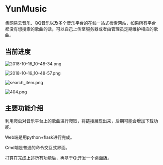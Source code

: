 # YunMusic

集网易云音乐、QQ音乐以及多个音乐平台的在线一站式检索网站，如果所有平台都没有想搜索的歌曲的话，可以自己上传至服务器或者由管理员定期维护相应的歌曲。

## 当前进度

![2018-10-16_10-48-34.png](https://upload-images.jianshu.io/upload_images/7154520-e2ee1fd8fce7894b.png?imageMogr2/auto-orient/strip%7CimageView2/2/w/1240)

![2018-10-16_10-48-57.png](https://upload-images.jianshu.io/upload_images/7154520-63746e35c7a842b5.png?imageMogr2/auto-orient/strip%7CimageView2/2/w/1240)

![search_item.png](https://upload-images.jianshu.io/upload_images/7154520-4c94e807bc83a40e.png?imageMogr2/auto-orient/strip%7CimageView2/2/w/1240)

![404.png](https://upload-images.jianshu.io/upload_images/7154520-784829e13d711cb6.png?imageMogr2/auto-orient/strip%7CimageView2/2/w/1240)

## 主要功能介绍

利用爬虫对音乐平台上的歌曲进行爬取，将链接展现出来，后期可能会增加下载功能。

Web端是用python+flask进行完成。

Cmd端是普通的命令交互式界面。

打算在完成上述所有功能后，再基于Qt开发一个桌面版。